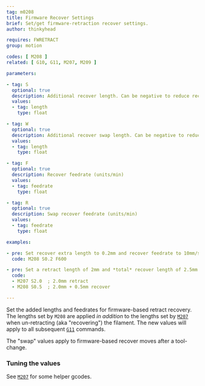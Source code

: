 ```yaml
---
tag: m0208
title: Firmware Recover Settings
brief: Set/get firmware-retraction recover settings.
author: thinkyhead

requires: FWRETRACT
group: motion

codes: [ M208 ]
related: [ G10, G11, M207, M209 ]

parameters:

- tag: S
  optional: true
  description: Additional recover length. Can be negative to reduce recover length.
  values:
  - tag: length
    type: float

- tag: W
  optional: true
  description: Additional recover swap length. Can be negative to reduce the length.
  values:
  - tag: length
    type: float

- tag: F
  optional: true
  description: Recover feedrate (units/min)
  values:
  - tag: feedrate
    type: float

- tag: R
  optional: true
  description: Swap recover feedrate (units/min)
  values:
  - tag: feedrate
    type: float

examples:

- pre: Set recover extra length to 0.2mm and recover feedrate to 10mm/s
  code: M208 S0.2 F600

- pre: Set a retract length of 2mm and *total* recover length of 2.5mm
  code:
  - M207 S2.0  ; 2.0mm retract
  - M208 S0.5  ; 2.0mm + 0.5mm recover

---
```


Set the added lengths and feedrates for firmware-based retract recovery. The lengths set by `M208` are applied *in addition* to the lengths set by [`M207`](/docs/gcode/M207.html) when un-retracting (aka "recovering") the filament. The new values will apply to all subsequent [`G11`](/docs/gcode/G011.html) commands.

The "swap" values apply to firmware-based recover moves after a tool-change.

### Tuning the values

See [`M207`](/docs/gcode/M207.html) for some helper gcodes.
